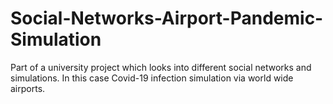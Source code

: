 # Social-Networks-Airport-Pandemic-Simulation
 Part of a university project which looks into different social networks and simulations. In this case Covid-19 infection simulation via world wide airports.
